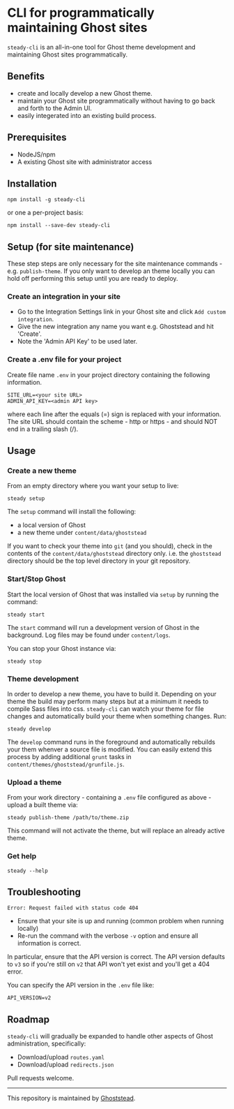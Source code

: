 # CLI for programmatically maintaining Ghost sites
`steady-cli` is an all-in-one tool for Ghost theme development and maintaining Ghost sites programmatically.

## Benefits
* create and locally develop a new Ghost theme.
* maintain your Ghost site programmatically without
having to go back and forth to the Admin UI.
* easily integerated into an existing build process.

## Prerequisites
* NodeJS/npm
* A existing Ghost site with administrator access 

## Installation
```shell script
npm install -g steady-cli
```

or one a per-project basis:
```shell script
npm install --save-dev steady-cli
```

## Setup (for site maintenance)
These step steps are only necessary for the site maintenance commands - e.g. `publish-theme`.
If you only want to develop an theme locally you can hold off performing this setup until you are ready to deploy.

### Create an integration in your site
* Go to the Integration Settings link in your Ghost site and click `Add custom integration`.
* Give the new integration any name you want e.g. Ghoststead and hit 'Create'.
* Note the 'Admin API Key' to be used later.


### Create a .env file for your project
Create file name `.env` in your project directory containing the following information.
```shell script
SITE_URL=<your site URL>
ADMIN_API_KEY=<admin API key>
```
where each line after the equals (=) sign is replaced with your information.
The site URL should contain the scheme - http or https - and should NOT end in a trailing slash (/).

## Usage

### Create a new theme
From an empty directory where you want your setup to live:
```shell script
steady setup
```
The `setup` command will install the following:
* a local version of Ghost
* a new theme under `content/data/ghoststead`

If you want to check your theme into `git` (and you should),
check in the contents of the `content/data/ghoststead` directory only.
i.e. the `ghoststead` directory should be the top level directory in your git repository.

### Start/Stop Ghost
Start the local version of Ghost that was installed via `setup` by running the command:
```shell script
steady start
```
The `start` command will run a development version of Ghost in the background.
Log files may be found under `content/logs`.

You can stop your Ghost instance via:
```shell script
steady stop
```

### Theme development
In order to develop a new theme,  you have to build it.
Depending on your theme the build may perform many steps but at a minimum it needs
to compile Sass files into css.  `steady-cli` can watch your theme for file changes and
automatically build your theme when something changes.  Run:
```shell script
steady develop
```

The `develop` command runs in the foreground and automatically rebuilds your them whenver a source file is modified.
You can easily extend this process by adding additional `grunt` tasks in `content/themes/ghoststead/grunfile.js`.


### Upload a theme
From your work directory - containing a `.env` file configured as above -
upload a built theme via:
```shell script
steady publish-theme /path/to/theme.zip
```
This command will not activate the theme, but will replace an already active theme.

### Get help
```shell script
steady --help
````

## Troubleshooting

`Error: Request failed with status code 404`

* Ensure that your site is up and running (common problem when running locally)
* Re-run the command with the verbose `-v` option and ensure all information is correct.

In particular, ensure that the API version is correct. The API version defaults to `v3`
so if you're still on `v2` that API won't yet exist and you'll get a 404 error.

You can specify the API version in the `.env` file like:
```shell script
API_VERSION=v2
```


## Roadmap
`steady-cli` will gradually be expanded to handle other aspects of Ghost administration, specifically:

* Download/upload `routes.yaml`
* Download/upload `redirects.json`

Pull requests welcome.

---
This repository is maintained by [Ghoststead](https://www.ghoststead.com).
